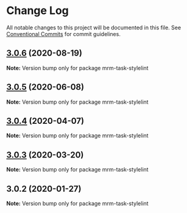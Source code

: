 # Change Log

All notable changes to this project will be documented in this file.
See [Conventional Commits](https://conventionalcommits.org) for commit guidelines.

## [3.0.6](https://github.com/sapegin/mrm/compare/mrm-task-stylelint@3.0.5...mrm-task-stylelint@3.0.6) (2020-08-19)

**Note:** Version bump only for package mrm-task-stylelint





## [3.0.5](https://github.com/sapegin/mrm/compare/mrm-task-stylelint@3.0.4...mrm-task-stylelint@3.0.5) (2020-06-08)

**Note:** Version bump only for package mrm-task-stylelint





## [3.0.4](https://github.com/sapegin/mrm/compare/mrm-task-stylelint@3.0.3...mrm-task-stylelint@3.0.4) (2020-04-07)

**Note:** Version bump only for package mrm-task-stylelint





## [3.0.3](https://github.com/sapegin/mrm/compare/mrm-task-stylelint@3.0.2...mrm-task-stylelint@3.0.3) (2020-03-20)

**Note:** Version bump only for package mrm-task-stylelint





## 3.0.2 (2020-01-27)

**Note:** Version bump only for package mrm-task-stylelint
